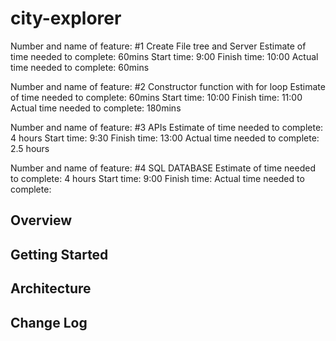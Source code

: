 # city-explorer

Number and name of feature: #1 Create File tree and Server
Estimate of time needed to complete: 60mins
Start time: 9:00
Finish time: 10:00
Actual time needed to complete: 60mins

Number and name of feature: #2 Constructor function with for loop
Estimate of time needed to complete: 60mins
Start time: 10:00
Finish time: 11:00
Actual time needed to complete: 180mins

Number and name of feature: #3 APIs
Estimate of time needed to complete: 4 hours
Start time: 9:30
Finish time: 13:00
Actual time needed to complete: 2.5 hours

Number and name of feature: #4 SQL DATABASE
Estimate of time needed to complete: 4 hours
Start time: 9:00
Finish time: 
Actual time needed to complete: 


## Overview
<!-- Provide a high level overview of what this application is and why you are building it, beyond the fact that it's an assignment for this class. (i.e. What's your problem domain?) -->

## Getting Started
<!-- What are the steps that a user must take in order to build this app on their own machine and get it running? -->

## Architecture
<!-- Provide a detailed description of the application design. What technologies (languages, libraries, etc) you're using, and any other relevant design information. -->

## Change Log
<!-- Use this area to document the iterative changes made to your application as each feature is successfully implemented. Use time stamps. Here's an examples:

01-01-2001 4:59pm - Application now has a fully-functional express server, with a GET route for the location resource.

## Credits and Collaborations
Julie Erlemeier
Elle Young
Peter Carmichael
Adrian Huebner
Jon Veach
John Bavenham